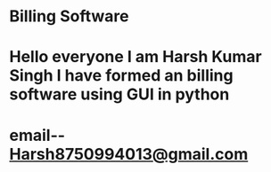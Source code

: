 # Billing Software 
# Hello everyone I am Harsh Kumar Singh I have formed an billing software using GUI in python
# email-- Harsh8750994013@gmail.com
